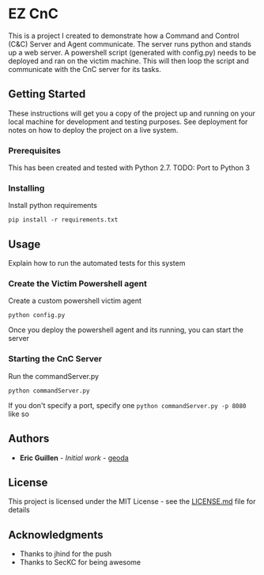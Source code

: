 
# EZ CnC

This is a project I created to demonstrate how a Command and Control (C&C) Server and Agent communicate. The server runs python and stands up a web server. A powershell script (generated with config.py) needs to be deployed and ran on the victim machine. This will then loop the script and communicate with the CnC server for its tasks.

## Getting Started

These instructions will get you a copy of the project up and running on your local machine for development and testing purposes. See deployment for notes on how to deploy the project on a live system.

### Prerequisites

This has been created and tested with Python 2.7.
TODO: Port to Python 3


### Installing

Install python requirements

```
pip install -r requirements.txt
```


## Usage

Explain how to run the automated tests for this system

### Create the Victim Powershell agent

Create a custom powershell victim agent

```
python config.py
```


Once you deploy the powershell agent and its running, you can start the server

### Starting the CnC Server

Run the commandServer.py

```
python commandServer.py
```

If you don't specify a port, specify one ```python commandServer.py -p 8080``` like so

## Authors

* **Eric Guillen** - *Initial work* - [geoda](https://twitter.com/ericsguillen)

## License

This project is licensed under the MIT License - see the [LICENSE.md](LICENSE.md) file for details

## Acknowledgments

* Thanks to jhind for the push
* Thanks to SecKC for being awesome
